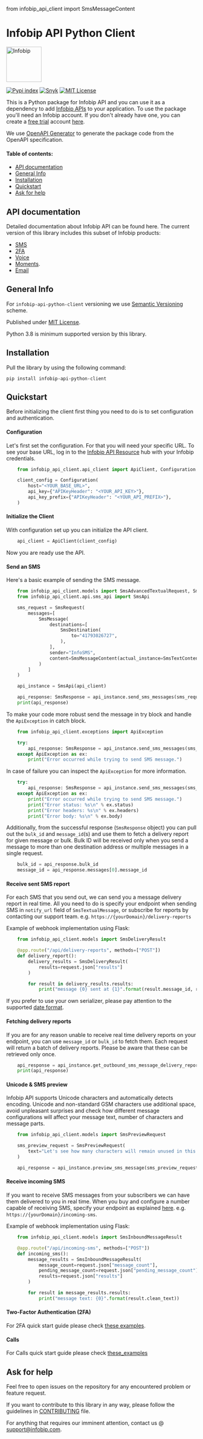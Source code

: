 from infobip_api_client import SmsMessageContent

# Infobip API Python Client

<img src="https://cdn-web.infobip.com/uploads/2023/01/Infobip-logo.svg" height="93px" alt="Infobip" />

[![Pypi index](https://badgen.net/pypi/v/infobip-api-python-client)](https://pypi.org/project/infobip-api-python-client/)
[![Snyk](https://snyk.io/test/github/infobip/infobip-api-python-client/badge.svg)](https://snyk.io/test/github/infobip/infobip-api-python-client)
[![MIT License](https://badgen.net/github/license/infobip/infobip-api-python-client)](https://opensource.org/licenses/MIT)

This is a Python package for Infobip API and you can use it as a dependency to add [Infobip APIs][apidocs] to your application.
To use the package you'll need an Infobip account. If you don't already have one, you can create a [free trial][freetrial] account [here][signup].

We use [OpenAPI Generator](https://openapi-generator.tech/) to generate the package code from the OpenAPI specification.


#### Table of contents:
* [API documentation](#documentation)
* [General Info](#general-info)
* [Installation](#installation)
* [Quickstart](#quickstart)
* [Ask for help](#ask-for-help)

## API documentation

Detailed documentation about Infobip API can be found here. The current version of this library includes this subset of Infobip products:

* [SMS](https://www.infobip.com/docs/api/channels/sms)
* [2FA](https://www.infobip.com/docs/api/platform/2fa)
* [Voice](https://www.infobip.com/docs/api/channels/voice)
* [Moments](https://www.infobip.com/docs/api/customer-engagement/moments).
* [Email](https://www.infobip.com/docs/api/channels/email)

## General Info
For `infobip-api-python-client` versioning we use [Semantic Versioning][semver] scheme.

Published under [MIT License][license].

Python 3.8 is minimum supported version by this library.

## Installation
Pull the library by using the following command:
```shell
pip install infobip-api-python-client
```

## Quickstart

Before initializing the client first thing you need to do is to set configuration and authentication.

#### Configuration

Let's first set the configuration. For that you will need your specific URL.
To see your base URL, log in to the [Infobip API Resource][apidocs] hub with your Infobip credentials.
```python
    from infobip_api_client.api_client import ApiClient, Configuration

    client_config = Configuration(
        host="<YOUR_BASE_URL>",
        api_key={"APIKeyHeader": "<YOUR_API_KEY>"},
        api_key_prefix={"APIKeyHeader": "<YOUR_API_PREFIX>"},
    )
```

#### Initialize the Client

With configuration set up you can initialize the API client.
```python
	api_client = ApiClient(client_config)
```

Now you are ready use the API.

#### Send an SMS
Here's a basic example of sending the SMS message.

```python
    from infobip_api_client.models import SmsAdvancedTextualRequest, SmsTextualMessage, SmsDestination, SmsResponse
    from infobip_api_client.api.sms_api import SmsApi

    sms_request = SmsRequest(
        messages=[
            SmsMessage(
                destinations=[
                    SmsDestination(
                        to="41793026727",
                    ),
                ],
                sender="InfoSMS",
                content=SmsMessageContent(actual_instance=SmsTextContent(text="This is a dummy SMS message sent using Python library"))
            )
        ]
    )

    api_instance = SmsApi(api_client)

    api_response: SmsResponse = api_instance.send_sms_messages(sms_request=sms_request)
    print(api_response)
```

To make your code more robust send the message in try block and handle the `ApiException` in catch block.
```python
    from infobip_api_client.exceptions import ApiException

    try:
        api_response: SmsResponse = api_instance.send_sms_messages(sms_request=sms_request)
    except ApiException as ex:
        print("Error occurred while trying to send SMS message.")
```

In case of failure you can inspect the `ApiException` for more information.
```python
    try:
        api_response: SmsResponse = api_instance.send_sms_messages(sms_request=sms_request)
    except ApiException as ex:
        print("Error occurred while trying to send SMS message.")
        print("Error status: %s\n" % ex.status)
        print("Error headers: %s\n" % ex.headers)
        print("Error body: %s\n" % ex.body)
```

Additionally, from the successful response (`SmsResponse` object) you can pull out the `bulk_id` and `message_id`(s) and use them to fetch a delivery report for given message or bulk.
Bulk ID will be received only when you send a message to more than one destination address or multiple messages in a single request.

```python
    bulk_id = api_response.bulk_id
    message_id = api_response.messages[0].message_id
```

#### Receive sent SMS report
For each SMS that you send out, we can send you a message delivery report in real time. All you need to do is specify your endpoint when sending SMS in `notify_url` field of `SmsTextualMessage`, or subscribe for reports by contacting our support team.
e.g. `https://{yourDomain}/delivery-reports`

Example of webhook implementation using Flask:

```python
    from infobip_api_client.models import SmsDeliveryResult

    @app.route("/api/delivery-reports", methods=["POST"])
    def delivery_report():
        delivery_results = SmsDeliveryResult(
            results=request.json["results"]
        )

        for result in delivery_results.results:
            print("message {0} sent at {1}".format(result.message_id, result.sent_at))
```
If you prefer to use your own serializer, please pay attention to the supported [date format](https://www.infobip.com/docs/essentials/integration-best-practices#date-formats).

#### Fetching delivery reports
If you are for any reason unable to receive real time delivery reports on your endpoint, you can use `message_id` or `bulk_id` to fetch them.
Each request will return a batch of delivery reports. Please be aware that these can be retrieved only once.

```python
    api_response = api_instance.get_outbound_sms_message_delivery_reports(bulk_id=bulk_id, message_id=message_id, limit=2)
    print(api_response)
```

#### Unicode & SMS preview
Infobip API supports Unicode characters and automatically detects encoding. Unicode and non-standard GSM characters use additional space, avoid unpleasant surprises and check how different message configurations will affect your message text, number of characters and message parts.

```python
    from infobip_api_client.models import SmsPreviewRequest

    sms_preview_request = SmsPreviewRequest(
        text="Let's see how many characters will remain unused in this message."
    )

    api_response = api_instance.preview_sms_message(sms_preview_request=sms_preview_request)
```

#### Receive incoming SMS
If you want to receive SMS messages from your subscribers we can have them delivered to you in real time. When you buy and configure a number capable of receiving SMS, specify your endpoint as explained [here](https://www.infobip.com/docs/api#channels/sms/receive-inbound-sms-messages).
e.g. `https://{yourDomain}/incoming-sms`.

Example of webhook implementation using Flask:

```python
    from infobip_api_client.models import SmsInboundMessageResult

    @app.route("/api/incoming-sms", methods=["POST"])
    def incoming_sms():
        message_results = SmsInboundMessageResult(
            message_count=request.json["message_count"],
            pending_message_count=request.json["pending_message_count"],
            results=request.json["results"]
        )

        for result in message_results.results:
            print("message text: {0}".format(result.clean_text))

```
#### Two-Factor Authentication (2FA)
For 2FA quick start guide please check [these examples](two-factor-authentication.md).

#### Calls
For Calls quick start guide please check [these_examples](calls.md)

## Ask for help

Feel free to open issues on the repository for any encountered problem or feature request.

If you want to contribute to this library in any way, please follow the guidelines in [CONTRIBUTING][contributing] file.

For anything that requires our imminent attention, contact us @ [support@infobip.com](mailto:support@infobip.com).

[apidocs]: https://www.infobip.com/docs/api
[freetrial]: https://www.infobip.com/docs/essentials/getting-started/free-trial
[signup]: https://www.infobip.com/signup
[semver]: https://semver.org
[license]: LICENSE
[contributing]: CONTRIBUTING.md